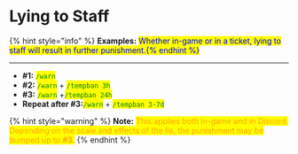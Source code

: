# Lying to Staff

{% hint style="info" %}
**Examples:** <mark style="color:blue;">Whether in-game or in a ticket, lying to staff will result in further punishment.{% endhint %}

***

* **#1:** <mark style="color:green;">`/warn`</mark>
* **#2:** <mark style="color:green;">`/warn`</mark> + <mark style="color:green;">`/tempban 3h`</mark>
* **#3:** <mark style="color:green;">`/warn`</mark> +<mark style="color:green;">`/tempban 24h`</mark>
* **Repeat after #3:**<mark style="color:green;">`/warn`</mark> + <mark style="color:green;">`/tempban 3-7d`</mark>

{% hint style="warning" %}
**Note:** <mark style="color:orange;">This applies both in-game and in Discord. Depending on the scale and effects of the lie, the punishment may be bumped up to **#3**.</mark>
{% endhint %}
